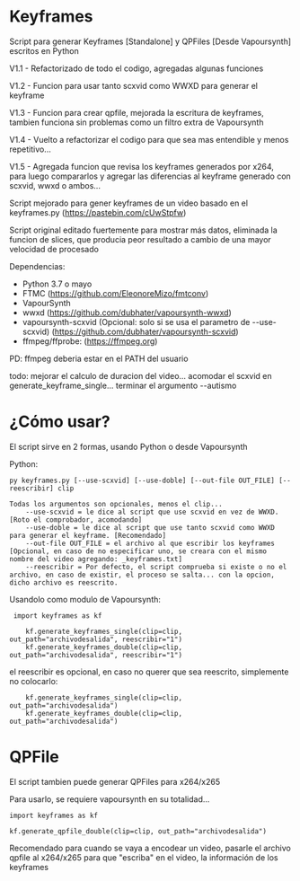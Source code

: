 # Keyframes
 Script para generar Keyframes [Standalone] y QPFiles [Desde Vapoursynth] escritos en Python

   V1.1 - Refactorizado de todo el codigo, agregadas algunas funciones

   V1.2 - Funcion para usar tanto scxvid como WWXD para generar el keyframe
    
   V1.3 - Funcion para crear qpfile, mejorada la escritura de keyframes, tambien funciona sin problemas como un filtro extra de Vapoursynth

   V1.4 - Vuelto a refactorizar el codigo para que sea mas entendible y menos repetitivo...

   V1.5 - Agregada funcion que revisa los keyframes generados por x264, para luego compararlos y agregar las diferencias al keyframe generado con scxvid, wwxd o ambos...
    
   Script mejorado para gener keyframes de un video basado en el keyframes.py (https://pastebin.com/cUwStpfw)

   Script original editado fuertemente para mostrar más datos, eliminada la funcion de slices, que producia peor resultado a cambio de una mayor velocidad de procesado

   Dependencias:
   * Python 3.7 o mayo
   * FTMC (https://github.com/EleonoreMizo/fmtconv)
   * VapourSynth
   * wwxd (https://github.com/dubhater/vapoursynth-wwxd)
   * vapoursynth-scxvid (Opcional: solo si se usa el parametro de --use-scxvid) (https://github.com/dubhater/vapoursynth-scxvid)
   * ffmpeg/ffprobe: (https://ffmpeg.org)

   PD: ffmpeg deberia estar en el PATH del usuario
    
todo: mejorar el calculo de duracion del video... acomodar el scxvid en generate_keyframe_single... terminar el argumento --autismo

# ¿Cómo usar?

El script sirve en 2 formas, usando Python o desde Vapoursynth
    
   Python:
   
    py keyframes.py [--use-scxvid] [--use-doble] [--out-file OUT_FILE] [--reescribir] clip

    Todas los argumentos son opcionales, menos el clip...
        --use-scxvid = le dice al script que use scxvid en vez de WWXD. [Roto el comprobador, acomodando]
        --use-doble = le dice al script que use tanto scxvid como WWXD para generar el keyframe. [Recomendado]
        --out-file OUT_FILE = el archivo al que escribir los keyframes [Opcional, en caso de no especificar uno, se creara con el mismo nombre del video agregando: _keyframes.txt]
        --reescribir = Por defecto, el script comprueba si existe o no el archivo, en caso de existir, el proceso se salta... con la opcion, dicho archivo es reescrito.

   Usandolo como modulo de Vapoursynth:
     
     import keyframes as kf

        kf.generate_keyframes_single(clip=clip, out_path="archivodesalida", reescribir="1")
        kf.generate_keyframes_double(clip=clip, out_path="archivodesalida", reescribir="1")

  el reescribir es opcional, en caso no querer que sea reescrito, simplemente no colocarlo:

        kf.generate_keyframes_single(clip=clip, out_path="archivodesalida")
        kf.generate_keyframes_double(clip=clip, out_path="archivodesalida")


# QPFile

El script tambien puede generar QPFiles para x264/x265

Para usarlo, se requiere vapoursynth en su totalidad...

    import keyframes as kf
    
    kf.generate_qpfile_double(clip=clip, out_path="archivodesalida")

Recomendado para cuando se vaya a encodear un video, pasarle el archivo qpfile al x264/x265 para que "escriba" en el video, la información de los keyframes
